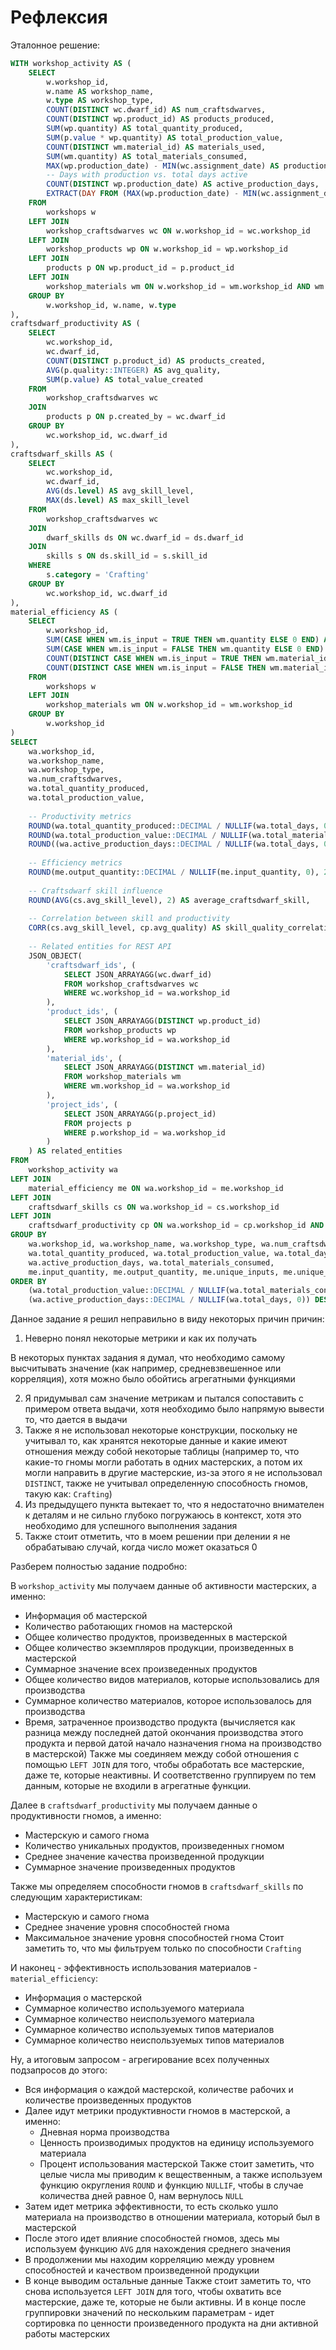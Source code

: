 # Рефлексия

Эталонное решение:

```sql
WITH workshop_activity AS (
    SELECT 
        w.workshop_id,
        w.name AS workshop_name,
        w.type AS workshop_type,
        COUNT(DISTINCT wc.dwarf_id) AS num_craftsdwarves,
        COUNT(DISTINCT wp.product_id) AS products_produced,
        SUM(wp.quantity) AS total_quantity_produced,
        SUM(p.value * wp.quantity) AS total_production_value,
        COUNT(DISTINCT wm.material_id) AS materials_used,
        SUM(wm.quantity) AS total_materials_consumed,
        MAX(wp.production_date) - MIN(wc.assignment_date) AS production_timespan,
        -- Days with production vs. total days active
        COUNT(DISTINCT wp.production_date) AS active_production_days,
        EXTRACT(DAY FROM (MAX(wp.production_date) - MIN(wc.assignment_date))) AS total_days
    FROM 
        workshops w
    LEFT JOIN 
        workshop_craftsdwarves wc ON w.workshop_id = wc.workshop_id
    LEFT JOIN 
        workshop_products wp ON w.workshop_id = wp.workshop_id
    LEFT JOIN 
        products p ON wp.product_id = p.product_id
    LEFT JOIN 
        workshop_materials wm ON w.workshop_id = wm.workshop_id AND wm.is_input = TRUE
    GROUP BY 
        w.workshop_id, w.name, w.type
),
craftsdwarf_productivity AS (
    SELECT 
        wc.workshop_id,
        wc.dwarf_id,
        COUNT(DISTINCT p.product_id) AS products_created,
        AVG(p.quality::INTEGER) AS avg_quality,
        SUM(p.value) AS total_value_created
    FROM 
        workshop_craftsdwarves wc
    JOIN 
        products p ON p.created_by = wc.dwarf_id
    GROUP BY 
        wc.workshop_id, wc.dwarf_id
),
craftsdwarf_skills AS (
    SELECT 
        wc.workshop_id,
        wc.dwarf_id,
        AVG(ds.level) AS avg_skill_level,
        MAX(ds.level) AS max_skill_level
    FROM 
        workshop_craftsdwarves wc
    JOIN 
        dwarf_skills ds ON wc.dwarf_id = ds.dwarf_id
    JOIN 
        skills s ON ds.skill_id = s.skill_id
    WHERE 
        s.category = 'Crafting'
    GROUP BY 
        wc.workshop_id, wc.dwarf_id
),
material_efficiency AS (
    SELECT 
        w.workshop_id,
        SUM(CASE WHEN wm.is_input = TRUE THEN wm.quantity ELSE 0 END) AS input_quantity,
        SUM(CASE WHEN wm.is_input = FALSE THEN wm.quantity ELSE 0 END) AS output_quantity,
        COUNT(DISTINCT CASE WHEN wm.is_input = TRUE THEN wm.material_id END) AS unique_inputs,
        COUNT(DISTINCT CASE WHEN wm.is_input = FALSE THEN wm.material_id END) AS unique_outputs
    FROM 
        workshops w
    LEFT JOIN 
        workshop_materials wm ON w.workshop_id = wm.workshop_id
    GROUP BY 
        w.workshop_id
)
SELECT 
    wa.workshop_id,
    wa.workshop_name,
    wa.workshop_type,
    wa.num_craftsdwarves,
    wa.total_quantity_produced,
    wa.total_production_value,
    
    -- Productivity metrics
    ROUND(wa.total_quantity_produced::DECIMAL / NULLIF(wa.total_days, 0), 2) AS daily_production_rate,
    ROUND(wa.total_production_value::DECIMAL / NULLIF(wa.total_materials_consumed, 0), 2) AS value_per_material_unit,
    ROUND((wa.active_production_days::DECIMAL / NULLIF(wa.total_days, 0)) * 100, 2) AS workshop_utilization_percent,
    
    -- Efficiency metrics
    ROUND(me.output_quantity::DECIMAL / NULLIF(me.input_quantity, 0), 2) AS material_conversion_ratio,
    
    -- Craftsdwarf skill influence
    ROUND(AVG(cs.avg_skill_level), 2) AS average_craftsdwarf_skill,
    
    -- Correlation between skill and productivity
    CORR(cs.avg_skill_level, cp.avg_quality) AS skill_quality_correlation,
    
    -- Related entities for REST API
    JSON_OBJECT(
        'craftsdwarf_ids', (
            SELECT JSON_ARRAYAGG(wc.dwarf_id)
            FROM workshop_craftsdwarves wc
            WHERE wc.workshop_id = wa.workshop_id
        ),
        'product_ids', (
            SELECT JSON_ARRAYAGG(DISTINCT wp.product_id)
            FROM workshop_products wp
            WHERE wp.workshop_id = wa.workshop_id
        ),
        'material_ids', (
            SELECT JSON_ARRAYAGG(DISTINCT wm.material_id)
            FROM workshop_materials wm
            WHERE wm.workshop_id = wa.workshop_id
        ),
        'project_ids', (
            SELECT JSON_ARRAYAGG(p.project_id)
            FROM projects p
            WHERE p.workshop_id = wa.workshop_id
        )
    ) AS related_entities
FROM 
    workshop_activity wa
LEFT JOIN 
    material_efficiency me ON wa.workshop_id = me.workshop_id
LEFT JOIN 
    craftsdwarf_skills cs ON wa.workshop_id = cs.workshop_id
LEFT JOIN 
    craftsdwarf_productivity cp ON wa.workshop_id = cp.workshop_id AND cs.dwarf_id = cp.dwarf_id
GROUP BY 
    wa.workshop_id, wa.workshop_name, wa.workshop_type, wa.num_craftsdwarves,
    wa.total_quantity_produced, wa.total_production_value, wa.total_days,
    wa.active_production_days, wa.total_materials_consumed,
    me.input_quantity, me.output_quantity, me.unique_inputs, me.unique_outputs
ORDER BY 
    (wa.total_production_value::DECIMAL / NULLIF(wa.total_materials_consumed, 0)) * 
    (wa.active_production_days::DECIMAL / NULLIF(wa.total_days, 0)) DESC;
```


Данное задание я решил неправильно в виду некоторых причин причин:

1. Неверно понял некоторые метрики и как их получать

В некоторых пунктах задания я думал, что необходимо самому высчитывать значение (как например, средневзвешенное или корреляция), хотя можно было обойтись агрегатными функциями

2. Я придумывал сам значение метрикам и пытался сопоставить с примером ответа выдачи, хотя необходимо было напрямую вывести то, что дается в выдачи
3. Также я не использовал некоторые конструкции, поскольку не учитывал то, как хранятся некоторые данные и какие имеют отношения между собой некоторые таблицы (например то, что какие-то гномы могли работать в одних мастерских, а потом их могли направить в другие мастерские, из-за этого я не использовал `DISTINCT`, также не учитывал определенную способность гномов, такую как: `Crafting`)
4. Из предыдущего пункта вытекает то, что я недостаточно внимателен к деталям и не сильно глубоко погружаюсь в контекст, хотя это необходимо для успешного выполнения задания
5. Также стоит отметить, что в моем решении при делении я не обрабатываю случай, когда число может оказаться 0

Разберем полностью задание подробно: 

В `workshop_activity` мы получаем данные об активности мастерских, а именно:
- Информация об мастерской
- Количество работающих гномов на мастерской
- Общее количество продуктов, произведенных в мастерской
- Общее количество экземпляров продукции, произведенных в мастерской
- Суммарное значение всех произведенных продуктов
- Общее количество видов материалов, которые использовались для производства
- Суммарное количество материалов, которое использовалось для производства
- Время, затраченное производство продукта (вычисляется как разница между последней датой окончания производства этого продукта и первой датой начало назначения гнома на производство в мастерской)
Также мы соединяем между собой отношения с помощью `LEFT JOIN` для того, чтобы обработать все мастерские, даже те, которые неактивны. И соответственно группируем по тем данным, которые не входили в агрегатные функции.

Далее в `craftsdwarf_productivity` мы получаем данные о продуктивности гномов, а именно:
- Мастерскую и самого гнома
- Количество уникальных продуктов, произведенных гномом
- Среднее значение качества произведенной продукции
- Суммарное значение произведенных продуктов

Также мы определяем способности гномов в `craftsdwarf_skills` по следующим характеристикам:
- Мастерскую и самого гнома
- Среднее значение уровня способностей гнома
- Максимальное значение уровня способностей гнома
Стоит заметить то, что мы фильтруем только по способности `Crafting`

И наконец - эффективность использования материалов - `material_efficiency`:
- Информация о мастерской
- Суммарное количество используемого материала
- Суммарное количество неиспользуемого материала
- Суммарное количество используемых типов материалов
- Суммарное количество неиспользуемых типов материалов

Ну, а итоговым запросом - агрегирование всех полученных подзапросов до этого:

- Вся информация о каждой мастерской, количестве рабочих и количестве произведенных продуктов 
- Далее идут метрики продуктивности гномов в мастерской, а именно:
	- Дневная норма производства
	- Ценность производимых продуктов на единицу используемого материала
	- Процент использования мастерской
		Также стоит заметить, что целые числа мы приводим к вещественным, а также используем функцию округления `ROUND` и функцию `NULLIF`, чтобы в случае количества дней равное 0, нам вернулось `NULL`
- Затем идет метрика эффективности, то есть сколько ушло материала на производство в отношении материала, который был в мастерской
- После этого идет влияние способностей гномов, здесь мы используем функцию `AVG` для нахождения среднего значения
- В продолжении мы находим корреляцию между уровнем способностей и качеством произведенной продукции
- В конце выводим остальные данные
		Также стоит заметить то, что снова используется `LEFT JOIN` для того, чтобы охватить все мастерские, даже те, которые не были активны. И в конце после группировки значений по нескольким параметрам - идет сортировка по ценности произведенного продукта на дни активной работы мастерских